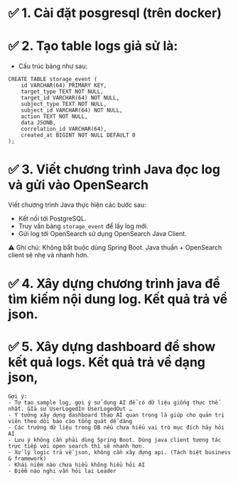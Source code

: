 # ✅ 1. Cài đặt posgresql (trên docker)

# ✅ 2. Tạo table logs giả sử là: 
- Cấu trúc bảng như sau:

```
CREATE TABLE storage_event (
    id VARCHAR(64) PRIMARY KEY,
    target_type TEXT NOT NULL,
    target_id VARCHAR(64) NOT NULL,
    subject_type TEXT NOT NULL,
    subject_id VARCHAR(64) NOT NULL,
    action TEXT NOT NULL,
    data JSONB,
    correlation_id VARCHAR(64),
    created_at BIGINT NOT NULL DEFAULT 0
);
```

# ✅ 3. Viết chương trình Java đọc log và gửi vào OpenSearch

Viết chương trình Java thực hiện các bước sau:

- Kết nối tới PostgreSQL.
- Truy vấn bảng `storage_event` để lấy log mới.
- Gửi log tới OpenSearch sử dụng OpenSearch Java Client.

⚠️ Ghi chú: Không bắt buộc dùng Spring Boot. Java thuần + OpenSearch client sẽ nhẹ và nhanh hơn.
   
# ✅ 4. Xây dựng chương trình java để tìm kiếm nội dung log. Kết quả trả về json.
   
# ✅ 5. Xây dựng dashboard để show kết quả logs. Kết quả trả về dạng json,

```
Gợi ý: 
- Tự tạo sample log, gợi ý sử dụng AI để có dữ liệu giống thực thế nhất. GIả sử UserLogedIn UserLogedOut …
- Ý tưởng xây dựng dashboard thảo AI quan trọng là giúp cho quản trị viên theo dõi báo cáo tổng quát dễ dàng
- Các trường dữ liệu trong DB nếu chưa hiểu vai trò mục đích hãy hỏi AI
- Lưu ý không cần phải dùng Spring Boot. Dùng java client tương tác trực tiếp với open search thì sẽ nhanh hơn. 
- Xử lý logic trả về json, không cần xây dựng api. (Tách biệt business & framework)
- Khái niệm nào chưa hiểu không hiểu hỏi AI
- Điểm nào nghi vấn hỏi lại Leader
```
